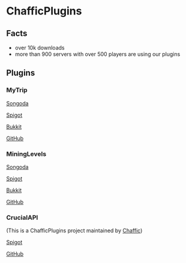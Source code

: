# ChafficPlugins

## Facts

- over 10k downloads
- more than 900 servers with over 500 players are using our plugins

## Plugins
### MyTrip
[Songoda](https://songoda.com/marketplace/product/mytrip-mytrip-amazing-drugs-in-minecraft.342)

[Spigot](https://www.spigotmc.org/resources/mytrip-amazing-drugs-in-minecraft.76816/)

[Bukkit](https://dev.bukkit.org/projects/mytrip-minecraft-magic-potions)

[GitHub](https://github.com/ChafficPlugins/MyTrip)

### MiningLevels
[Songoda](https://songoda.com/marketplace/product/mininglevels-mining-levels.803)

[Spigot](https://www.spigotmc.org/resources/mininglevels.100886/)

[Bukkit](https://dev.bukkit.org/projects/mininglevels)

[GitHub](https://github.com/ChafficPlugins/MiningLevels)

### CrucialAPI
(This is a ChafficPlugins project maintained by [Chaffic](https://github.com/Chafficui))

[Spigot](https://www.spigotmc.org/resources/crucialapi.86380/)

[GitHub](https://github.com/Chafficui/CrucialAPI)

